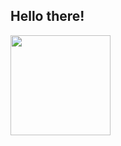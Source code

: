 ## Hello there!

<img height="160px" src="https://github-readme-stats.vercel.app/api?username=kevinwsbr&count_private=true&show_icons=true&hide=stars&hide_border=true&theme=vue" />
